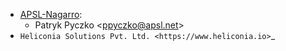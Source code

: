 - [APSL-Nagarro](https://www.apsl.tech):
  - Patryk Pyczko \<<ppyczko@apsl.net>\>
- `Heliconia Solutions Pvt. Ltd. <https://www.heliconia.io>`_
